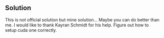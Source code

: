Solution
---


This is not official solution but mine solution... Maybe you can do better than me. I would like to thank Kayran Schmidt for his help. Figure out how to setup cuda one correctly. 